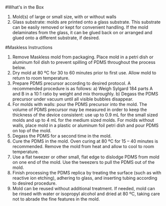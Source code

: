 #What's in the Box

1.	Mold(s) of large or small size, with or without walls
2.	Glass substrate: molds are printed onto a glass substrate. This substrate can be easily removed or kept for convenient handling. If the mold delaminates from the glass, it can be glued back on or arranged and glued onto a different substrate, if desired.



#Maskless Instructions

 1.	Remove Maskless mold from packaging. Place mold in a petri dish or aluminum foil dish to prevent spilling of PDMS throughout the process below.  
 2.	Dry mold at 80 ºC for 30 to 60 minutes prior to first use. Allow mold to return to room temperature.
 3.	Prepare PDMS precursor according to desired protocol. A recommended procedure is as follows:
 a)	Weigh Sylgard 184 parts A and B in a 10:1 ratio by weight and mix thoroughly.
 b)	Degass the PDMS precursor under vacuum until all visible bubbles disappear.
 4.	For molds with walls: pour the PDMS precursor into the mold. The volume of PDMS precursor may be measured in order to keep the thickness of the device consistent: use up to 0.9 mL for the small sized molds and up to 4 mL for the medium sized molds. For molds without walls, place mold in a plastic or aluminum foil petri dish and pour PDMS on top of the mold.
 5.	Degass the PDMS for a second time in the mold.
 6.	Cure the PDMS in the mold. Oven curing at 80 ºC for 15 – 40 minutes is recommended. Remove the mold from heat and allow to cool to room temperature.
 7.	Use a flat tweezer or other small, flat edge to dislodge PDMS from mold on one end of the mold. Use the tweezers to pull the PDMS out of the mold.
 8.	Finish processing the PDMS replica by treating the surface (such as with reactive ion etching), adhering to glass, and inserting tubing according to desired procedure.
 9.	Mold can be reused without additional treatment. If needed, mold can be rinsed with water or isopropyl alcohol and dried at 80 ºC, taking care not to abrade the fine features in the mold.
